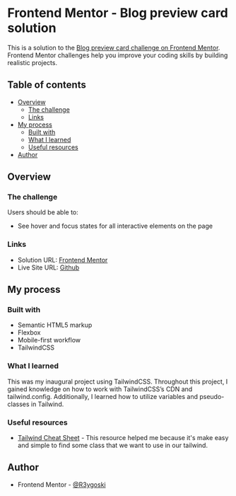 # Frontend Mentor - Blog preview card solution

This is a solution to the [Blog preview card challenge on Frontend Mentor](https://www.frontendmentor.io/challenges/blog-preview-card-ckPaj01IcS). Frontend Mentor challenges help you improve your coding skills by building realistic projects. 

## Table of contents

- [Overview](#overview)
  - [The challenge](#the-challenge)
  - [Links](#links)
- [My process](#my-process)
  - [Built with](#built-with)
  - [What I learned](#what-i-learned)
  - [Useful resources](#useful-resources)
- [Author](#author)

## Overview

### The challenge

Users should be able to:

- See hover and focus states for all interactive elements on the page

### Links

- Solution URL: [Frontend Mentor](https://www.frontendmentor.io/solutions/blog-card-made-with-tailwindcss-diZLF7MCYS)
- Live Site URL: [Github](https://r3ygoski.github.io/blog-preview-card-tailwind/)

## My process

### Built with

- Semantic HTML5 markup
- Flexbox
- Mobile-first workflow
- TailwindCSS

### What I learned

This was my inaugural project using TailwindCSS. Throughout this project, I gained knowledge on how to work with TailwindCSS’s CDN and tailwind.config. Additionally, I learned how to utilize variables and pseudo-classes in Tailwind.

### Useful resources

- [Tailwind Cheat Sheet](https://nerdcave.com/tailwind-cheat-sheet) - This resource helped me because it's make easy and simple to find some class that we want to use in our tailwind.

## Author

- Frontend Mentor - [@R3ygoski](https://www.frontendmentor.io/profile/R3ygoski)
